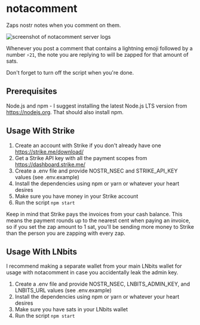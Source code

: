 # notacomment
Zaps nostr notes when you comment on them.

![screenshot of notacomment server logs](https://cdn.nostr.build/p/nZdM.png)

Whenever you post a comment that contains a lightning emoji followed by a number `⚡️21`, the note you are replying to will be zapped for that amount of sats.

Don't forget to turn off the script when you're done.

## Prerequisites

Node.js and npm - I suggest installing the latest Node.js LTS version from https://nodejs.org. That should also install npm.

## Usage With Strike

1. Create an account with Strike if you don't already have one https://strike.me/download/
1. Get a Strike API key with all the payment scopes from https://dashboard.strike.me/
1. Create a .env file and provide NOSTR_NSEC and STRIKE_API_KEY values (see .env.example)
1. Install the dependencies using npm or yarn or whatever your heart desires
1. Make sure you have money in your Strike account
1. Run the script `npm start`

Keep in mind that Strike pays the invoices from your cash balance. This means the payment rounds up to the nearest cent when paying an invoice, so if you set the zap amount to 1 sat, you'll be sending more money to Strike than the person you are zapping with every zap.

## Usage With LNbits

I recommend making a separate wallet from your main LNbits wallet for usage with notacomment in case you accidentally leak the admin key.

1. Create a .env file and provide NOSTR_NSEC, LNBITS_ADMIN_KEY, and LNBITS_URL values (see .env.example)
1. Install the dependencies using npm or yarn or whatever your heart desires
1. Make sure you have sats in your LNbits wallet
1. Run the script `npm start`
